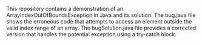 This repository contains a demonstration of an ArrayIndexOutOfBoundsException in Java and its solution. The bug.java file shows the erroneous code that attempts to access an element outside the valid index range of an array. The bugSolution.java file provides a corrected version that handles the potential exception using a try-catch block.